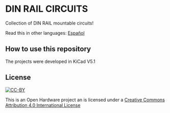 # DIN RAIL CIRCUITS

Collection of DIN RAIL mountable circuits!

Read this in other languages: [Español](docs/README.es.md)
## How to use this repository

The projects were developed in KiCad V5.1

## License
[![CC-BY](https://i.creativecommons.org/l/by/4.0/88x31.png)](https://creativecommons.org/licenses/by/4.0/)

This is an Open Hardware project an is licensed under a [Creative Commons Attribution 4.0 International License](https://creativecommons.org/licenses/by/4.0/)
